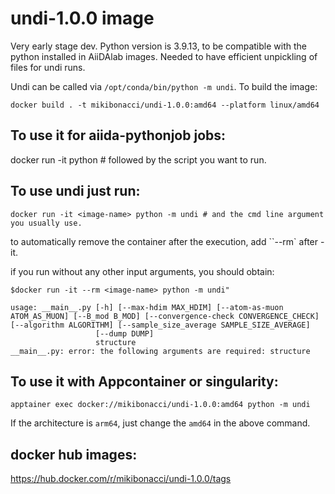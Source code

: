 # undi-1.0.0 image

Very early stage dev.
Python version is 3.9.13, to be compatible with the python installed in AiiDAlab images. Needed to have efficient unpickling of files for undi runs.

Undi can be called via `/opt/conda/bin/python -m undi`. 
To build the image:

```shell
docker build . -t mikibonacci/undi-1.0.0:amd64 --platform linux/amd64
```

## To use it for aiida-pythonjob jobs:

docker run -it <image-name> python # followed by the script you want to run.

## To use undi just run:

```shell
docker run -it <image-name> python -m undi # and the cmd line argument you usually use.
```

to automatically remove the container after the execution, add ``--rm` after -it.

if you run without any other input arguments, you should obtain:

```shell
$docker run -it --rm <image-name> python -m undi"
        
usage: __main__.py [-h] [--max-hdim MAX_HDIM] [--atom-as-muon ATOM_AS_MUON] [--B_mod B_MOD] [--convergence-check CONVERGENCE_CHECK] [--algorithm ALGORITHM] [--sample_size_average SAMPLE_SIZE_AVERAGE]
                   [--dump DUMP]
                   structure
__main__.py: error: the following arguments are required: structure
```

## To use it with Appcontainer or singularity:

```shell
apptainer exec docker://mikibonacci/undi-1.0.0:amd64 python -m undi
```

If the architecture is `arm64`, just change the `amd64` in the above command.

## docker hub images:

https://hub.docker.com/r/mikibonacci/undi-1.0.0/tags
